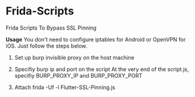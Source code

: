 # Frida-Scripts
Frida Scripts To Bypass SSL Pinning

**Usage**
You don't need to configure iptables for Android or OpenVPN for iOS. Just follow the steps below.

1. Set up burp invisible proxy on the host machine

2. Specifiy burp ip and port on the script
At the very end of the script.js, specifiy BURP_PROXY_IP and BURP_PROXY_PORT

3. Attach
frida -Uf <package name> -l Flutter-SSL-Pinning.js
